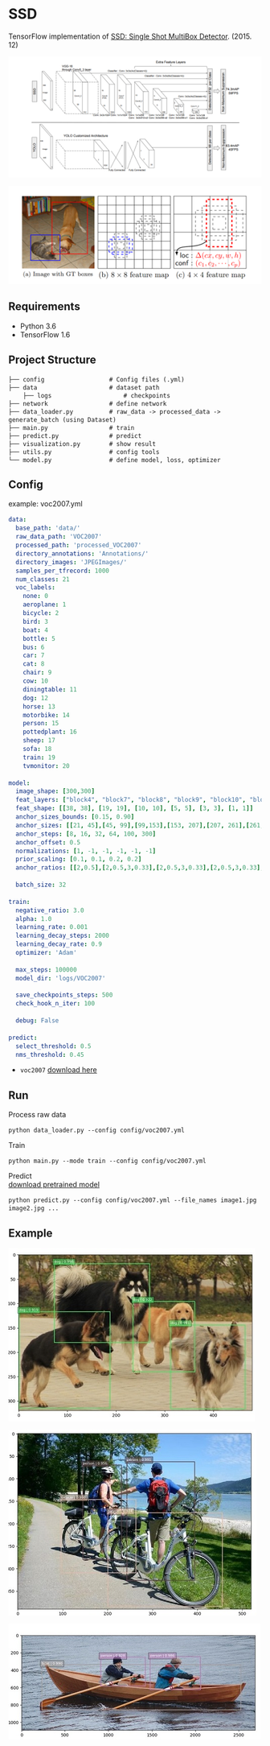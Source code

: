 # SSD 

TensorFlow implementation of [SSD: Single Shot MultiBox Detector](https://arxiv.org/pdf/1512.02325.pdf). (2015. 12)

![images](images/architecture1.png)

![images](images/architecture2.png)

## Requirements

- Python 3.6
- TensorFlow 1.6


## Project Structure


    ├── config                  # Config files (.yml)
    ├── data                    # dataset path
        ├── logs                    # checkpoints
    ├── network                 # define network
    ├── data_loader.py          # raw_data -> processed_data -> generate_batch (using Dataset)
    ├── main.py                 # train
    ├── predict.py              # predict
    ├── visualization.py        # show result
    ├── utils.py                # config tools
    └── model.py                # define model, loss, optimizer
    

## Config

example: voc2007.yml

```yml
data:
  base_path: 'data/'
  raw_data_path: 'VOC2007'
  processed_path: 'processed_VOC2007'
  directory_annotations: 'Annotations/'
  directory_images: 'JPEGImages/'
  samples_per_tfrecord: 1000
  num_classes: 21
  voc_labels:
    none: 0
    aeroplane: 1
    bicycle: 2
    bird: 3
    boat: 4
    bottle: 5
    bus: 6
    car: 7
    cat: 8
    chair: 9
    cow: 10
    diningtable: 11
    dog: 12
    horse: 13
    motorbike: 14
    person: 15
    pottedplant: 16
    sheep: 17
    sofa: 18
    train: 19
    tvmonitor: 20

model:
  image_shape: [300,300]
  feat_layers: ["block4", "block7", "block8", "block9", "block10", "block11"]
  feat_shape: [[38, 38], [19, 19], [10, 10], [5, 5], [3, 3], [1, 1]]
  anchor_sizes_bounds: [0.15, 0.90]
  anchor_sizes: [[21, 45],[45, 99],[99,153],[153, 207],[207, 261],[261, 315]]
  anchor_steps: [8, 16, 32, 64, 100, 300]
  anchor_offset: 0.5
  normalizations: [1, -1, -1, -1, -1, -1]
  prior_scaling: [0.1, 0.1, 0.2, 0.2]
  anchor_ratios: [[2,0.5],[2,0.5,3,0.33],[2,0.5,3,0.33],[2,0.5,3,0.33],[2,0.5],[2,0.5]]

  batch_size: 32

train:
  negative_ratio: 3.0
  alpha: 1.0
  learning_rate: 0.001
  learning_decay_steps: 2000
  learning_decay_rate: 0.9
  optimizer: 'Adam'

  max_steps: 100000
  model_dir: 'logs/VOC2007'

  save_checkpoints_steps: 500
  check_hook_n_iter: 100

  debug: False

predict:
  select_threshold: 0.5
  nms_threshold: 0.45
```

* `voc2007` [download here](http://host.robots.ox.ac.uk/pascal/VOC/voc2007/)

## Run

Process raw data

```
python data_loader.py --config config/voc2007.yml
```

Train

```
python main.py --mode train --config config/voc2007.yml
```

Predict  
[download pretrained model](https://drive.google.com/open?id=163Y-KPK2b4NrU7XHFGj4ESfZpt_3lKaa)
```
python predict.py --config config/voc2007.yml --file_names image1.jpg image2.jpg ...
```


## Example


![images](images/example1.jpg)

![images](images/example2.jpg)

![images](images/example3.jpg)

